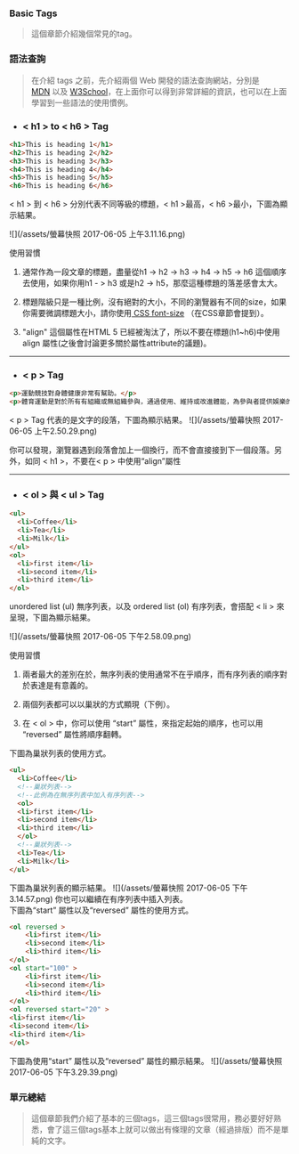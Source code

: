 ### Basic Tags

> 這個章節介紹幾個常見的tag。

### 語法查詢

> 在介紹 tags 之前，先介紹兩個 Web 開發的語法查詢網站，分別是  
> [MDN](https://developer.mozilla.org/zh-TW/) 以及 [W3School](https://www.w3schools.com)，在上面你可以得到非常詳細的資訊，也可以在上面學習到一些語法的使用慣例。


* ### &lt; h1 &gt; to &lt; h6 &gt; Tag

```html
<h1>This is heading 1</h1>
<h2>This is heading 2</h2>
<h3>This is heading 3</h3>
<h4>This is heading 4</h4>
<h5>This is heading 5</h5>
<h6>This is heading 6</h6>
```

&lt; h1 &gt; 到 &lt; h6 &gt; 分別代表不同等級的標題，&lt; h1 &gt;最高，&lt; h6 &gt;最小，下圖為顯示結果。

![](/assets/螢幕快照 2017-06-05 上午3.11.16.png)

使用習慣

1. 通常作為一段文章的標題，盡量從h1 -&gt; h2 -&gt; h3 -&gt; h4 -&gt; h5 -&gt; h6 這個順序去使用，如果你用h1 - &gt; h3 或是h2 -&gt; h5，那麼這種標題的落差感會太大。
2. 標題階級只是一種比例，沒有絕對的大小，不同的瀏覽器有不同的size，如果你需要微調標題大小，請你使用[ CSS font-size](https://developer.mozilla.org/en-US/docs/Web/CSS/font-size) （在CSS章節會提到）。

3. "align" 這個屬性在HTML 5 已經被淘汰了，所以不要在標題\(h1~h6\)中使用align 屬性\(之後會討論更多關於屬性attribute的議題\)。
---
* ### &lt; p &gt; Tag

```html
<p>運動競技對身體健康非常有幫助。</p>
<p>體育運動是對於所有有組織或無組織參與，通過使用、維持或改進體能，為參與者提供娛樂的競技性身體運動的總稱。</p>
```
&lt; p &gt;  Tag 代表的是文字的段落，下圖為顯示結果。
![](/assets/螢幕快照 2017-06-05 上午2.50.29.png)

你可以發現，瀏覽器遇到段落會加上一個換行，而不會直接接到下一個段落。另外，如同 &lt; h1 &gt;，不要在&lt; p &gt; 中使用“align”屬性

---
* ### &lt; ol &gt; 與 &lt; ul &gt; Tag

```html
<ul>
  <li>Coffee</li>
  <li>Tea</li>
  <li>Milk</li>
</ul>
<ol>
  <li>first item</li>
  <li>second item</li>
  <li>third item</li>  
</ol>
```
unordered list (ul) 無序列表，以及 ordered list (ol) 有序列表，會搭配 &lt; li &gt; 來呈現，下圖為顯示結果。 

![](/assets/螢幕快照 2017-06-05 下午2.58.09.png)



使用習慣

1. 兩者最大的差別在於，無序列表的使用通常不在乎順序，而有序列表的順序對於表達是有意義的。

2. 兩個列表都可以以巢狀的方式顯現（下例）。

3. 在 &lt; ol &gt; 中，你可以使用 “start” 屬性，來指定起始的順序，也可以用 “reversed” 屬性將順序翻轉。

下圖為巢狀列表的使用方式。

```html
<ul>
  <li>Coffee</li>
  <!--巢狀列表-->
  <!--此例為在無序列表中加入有序列表-->
  <ol>
  <li>first item</li>
  <li>second item</li>
  <li>third item</li>  
  </ol>
  <!--巢狀列表-->
  <li>Tea</li>
  <li>Milk</li>
</ul>
```
下圖為巢狀列表的顯示結果。
![](/assets/螢幕快照 2017-06-05 下午3.14.57.png)
你也可以繼續在有序列表中插入列表。
<br/>
下圖為“start” 屬性以及“reversed” 屬性的使用方式。
```html
<ol reversed >
	<li>first item</li>
	<li>second item</li>
	<li>third item</li>
</ol>
<ol start="100" >
	<li>first item</li>
	<li>second item</li>
	<li>third item</li>
</ol>
<ol reversed start="20" >
<li>first item</li>
<li>second item</li>
<li>third item</li>
</ol>
```
下圖為使用“start” 屬性以及“reversed” 屬性的顯示結果。
![](/assets/螢幕快照 2017-06-05 下午3.29.39.png)


### 單元總結

 > 這個章節我們介紹了基本的三個tags，這三個tags很常用，務必要好好熟悉，會了這三個tags基本上就可以做出有條理的文章（經過排版）而不是單純的文字。








